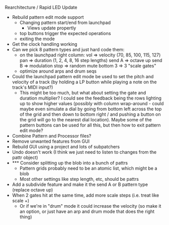 Rearchitecture / Rapid LED Update
- Rebuild pattern edit mode support
  - Changing pattern start/end from launchpad
    - Views update propertly
  - top buttons trigger the expected operations
  - exiting the mode
- Get the clock handling working
- Can we pick 8 pattern types and just hard code them:
  - on the launchpad right column:
    vol => velocity (70, 85, 100, 115, 127)
    pan => duration (1, 2, 4, 8, 16 step lengths)
    send A => octave up
    send B => modulation
    stop => random mute
    bottom 3 => 3 "scale gates"
  - optimize around arps and drum seqs
- Could the launchpad pattern edit mode be used to set the pitch and velocity of a track (by holding a LP button while playing a note on the track's MIDI input?)
  - This might be too much, but what about setting the gate and duration multiplier? I could see the feedback being the rows lighting up to show higher values (possibly with column wrap-around - could maybe even simulate a dial by going from bottom left across the top of the grid and then down to bottom right / and pushing a button on the grid will go to the nearest dial location). Maybe some of the pattern buttons can be used for all this, but then how to exit pattern edit mode?
- Combine Pattern and Processor files?
- Remove unwanted features from GUI
- Rebuild GUI using a project and lots of subpatchers
- Undo doesn't work (I think we just need to listen to changes from the pattr object)
- *** Consider splitting up the blob into a bunch of pattrs
  - Pattern grids probably need to be an atomic list, which might be a blob
  - Most other settings like step length, etc, should be pattrs
- Add a subdivide feature and make it the send A or B pattern type (replace octave up)
- When 2 gates hit at the same time, add more scale steps (i.e. treat like scale +)
  - Or if we're in "drum" mode it could increase the velocity (so make it an option, or just have an arp and drum mode that does the right thing)